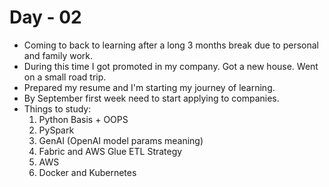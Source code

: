 # Day - 02

- Coming to back to learning after a long 3 months break due to personal and family work.
- During this time I got promoted in my company. Got a new house. Went on a small road trip.
- Prepared my resume and I'm starting my journey of learning.
- By September first week need to start applying to companies.
- Things to study:
    1. Python Basis + OOPS
    2. PySpark
    3. GenAI (OpenAI model params meaning)
    4. Fabric and AWS Glue ETL Strategy
    5. AWS
    6. Docker and Kubernetes